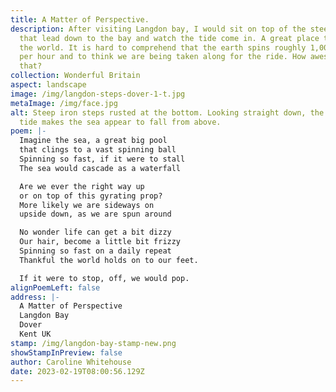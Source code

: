 ```yaml
---
title: A Matter of Perspective.
description: After visiting Langdon bay, I would sit on top of the steep steps
  that lead down to the bay and watch the tide come in. A great place to ponder
  the world. It is hard to comprehend that the earth spins roughly 1,000 miles
  per hour and to think we are being taken along for the ride. How awesome is
  that?
collection: Wonderful Britain
aspect: landscape
image: /img/langdon-steps-dover-1-t.jpg
metaImage: /img/face.jpg
alt: Steep iron steps rusted at the bottom. Looking straight down, the incoming
  tide makes the sea appear to fall from above.
poem: |-
  Imagine the sea, a great big pool 
  that clings to a vast spinning ball
  Spinning so fast, if it were to stall
  The sea would cascade as a waterfall

  Are we ever the right way up 
  or on top of this gyrating prop?
  More likely we are sideways on
  upside down, as we are spun around

  No wonder life can get a bit dizzy 
  Our hair, become a little bit frizzy
  Spinning so fast on a daily repeat
  Thankful the world holds on to our feet.

  If it were to stop, off, we would pop.
alignPoemLeft: false
address: |-
  A Matter of Perspective
  Langdon Bay
  Dover
  Kent UK
stamp: /img/langdon-bay-stamp-new.png
showStampInPreview: false
author: Caroline Whitehouse
date: 2023-02-19T08:00:56.129Z
---
```

